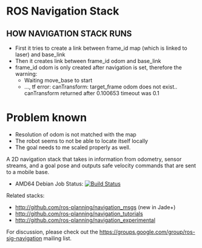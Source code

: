 ROS Navigation Stack
====================

## HOW NAVIGATION STACK RUNS
* First it tries to create a link between frame_id map (which is linked to laser) and base_link
* Then it creates link between frame_id odom and base_link
* frame_id odom is only created after navigation is set, therefore the warning:
    * Waiting move_base to start
    * ..., tf error: canTransform: target_frame odom does not exist.. canTransform returned after 0.100653 timeout was 0.1

# Problem known
* Resolution of odom is not matched with the map
* The robot seems to not be able to locate itself locally
* The goal needs to me scaled properly as well. 


A 2D navigation stack that takes in information from odometry, sensor
streams, and a goal pose and outputs safe velocity commands that are sent
to a mobile base.

 * AMD64 Debian Job Status: [![Build Status](http://build.ros.org/buildStatus/icon?job=Mbin_uB64__navigation__ubuntu_bionic_amd64__binary)](http://build.ros.org/job/Mbin_uB64__navigation__ubuntu_bionic_amd64__binary/)

Related stacks:

 * http://github.com/ros-planning/navigation_msgs (new in Jade+)
 * http://github.com/ros-planning/navigation_tutorials
 * http://github.com/ros-planning/navigation_experimental

For discussion, please check out the
https://groups.google.com/group/ros-sig-navigation mailing list.

